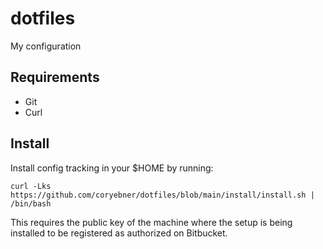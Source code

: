 # dotfiles
My configuration

## Requirements

- Git
- Curl

## Install

Install config tracking in your $HOME by running:

    curl -Lks https://github.com/coryebner/dotfiles/blob/main/install/install.sh | /bin/bash

This requires the public key of the machine where the setup is being installed
to be registered as authorized on Bitbucket.

